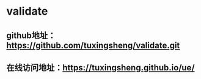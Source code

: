 # validate

## github地址：https://github.com/tuxingsheng/validate.git
## 在线访问地址：https://tuxingsheng.github.io/ue/
